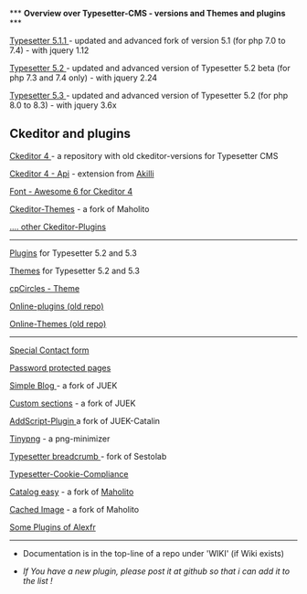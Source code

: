 *** <b>Overview over Typesetter-CMS - versions and Themes and plugins </b>***

<a href=https://github.com/gtbu/Typesetter5.1.1-CE target=_blank>Typesetter 5.1.1 </a> - updated and advanced fork of version 5.1 (for php 7.0 to 7.4) - with jquery 1.12

<a href=https://github.com/gtbu/Typesetter5.2 target=_blank> Typesetter 5.2  </a> - updated and advanced version of Typesetter 5.2 beta (for php 7.3 and 7.4 only) - with jquery 2.24

<a href=https://github.com/gtbu/Typesetter-5.3-p8 target=_blank>Typesetter 5.3 </a> - updated and advanced version of Typesetter 5.2 (for php 8.0 to 8.3) - with jquery 3.6x

Ckeditor and plugins
-------------------------------
<a href=https://github.com/gtbu/Ckeditor-4-Typesetter target=_blank> Ckeditor 4 </a> - a repository with old ckeditor-versions for Typesetter CMS

<a href=https://github.com/gtbu/ckeditor4-api target=_blank> Ckeditor 4 - Api</a> - extension from <a href=https://github.com/gtbu/ckeditor4-plugins-ak target=_blank>Akilli</a>

<a href=https://github.com/gtbu/ckeditor-fa42  target=_blank> Font - Awesome 6 for Ckeditor 4 </a> 

<a href=https://github.com/gtbu/CKE_Themes target=_blank> Ckeditor-Themes</a>  - a fork of Maholito

<a href="https://github.com/gtbu?tab=repositories&q=ckeditor&type=&language=&sort=" target=_blank>.... other Ckeditor-Plugins</a>

------------------------------

<a href=https://github.com/gtbu/Typesetter-Plugins target=_blank> Plugins</a> for Typesetter 5.2 and 5.3

<a href=https://github.com/gtbu/Typesetter-Templates target=_blank> Themes</a> for Typesetter 5.2 and 5.3

<a href=https://github.com/gtbu/cpCircles target=_blank> cpCircles  - Theme </a>

<a href=https://github.com/gtbu/Online-Plugins target=_blank> Online-plugins (old repo)

<a href=https://github.com/gtbu/Online-Themes  target=_blank> Online-Themes (old repo)

-------------------------------
<a href=https://github.com/gtbu/Special-Contact-Form target=_blank> Special Contact form</a> 

<a href=https://github.com/gtbu/Password_protected_pages target=_blank> Password protected pages</a>

<a href=https://github.com/gtbu/Simple-Blog-3.06 target=_Blank> Simple Blog </a> - a fork of JUEK

<a href=https://github.com/gtbu/CustomSections-23 target=_blank> Custom sections</a> - a fork of JUEK

<a href=https://github.com/gtbu/AddScriptPluginTypesetter target=_blank> AddScript-Plugin </a> a fork of JUEK-Catalin

<a href=https://github.com/gtbu/TinyPNG  target=_blank> Tinypng</a> - a png-minimizer 

<a href=https://github.com/gtbu/Typesetter-Breadcrumb target=_blank> Typesetter breadcrumb </a> - fork of Sestolab

<a href=https://github.com/gtbu/Typesetter-Cookie-Compliance target=_blan> Typesetter-Cookie-Compliance</a> 

<a href=https://github.com/gtbu/Catalog-Easy target=_blank> Catalog easy</a>  - a fork of <a href=http://mhdev.bplaced.net/ target=_blank> Maholito </a>

<a href=https://github.com/gtbu/CS.mh_Cached_Image target=_blank> Cached Image</a>   - a fork of Maholito

<a href="https://github.com/a2exfr?tab=repositories&q=typesetter&type=&language=&sort=" target=_blank> Some Plugins of Alexfr</a>

---------------------------------------------------------------
* Documentation is in the top-line of a repo under 'WIKI' (if Wiki exists)

* <em>If You have a new plugin, please post it at github so that i can add it to the list !</em>
